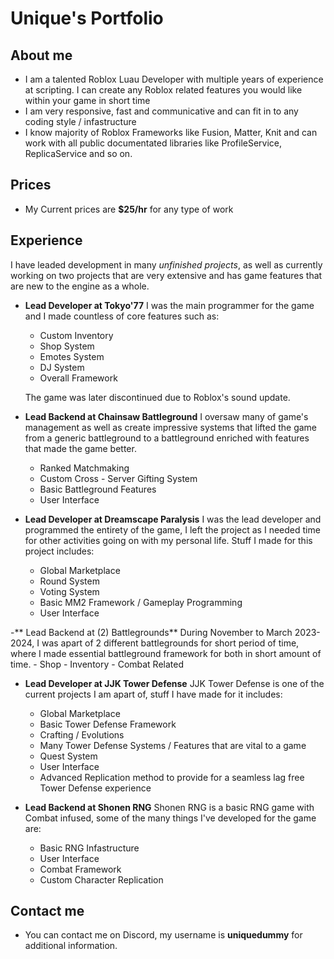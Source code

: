 # Unique's Portfolio

## About me
- I am a talented Roblox Luau Developer with multiple years of experience at scripting. I can create any Roblox related features you would like within your game in short time
- I am very responsive, fast and communicative and can fit in to any coding style / infastructure
- I know majority of Roblox Frameworks like Fusion, Matter, Knit and can work with all public documentated libraries like ProfileService, ReplicaService and so on.

## Prices
- My Current prices are **$25/hr** for any type of work

## Experience
I have leaded development in many *unfinished projects*, as well as currently working on two projects that are very extensive and has game features that are new to the engine as a whole.

- **Lead Developer at Tokyo'77**
  I was the main programmer for the game and I made countless of core features such as:
   - Custom Inventory
   - Shop System
   - Emotes System
   - DJ System
   - Overall Framework

  The game was later discontinued due to Roblox's sound update.

- **Lead Backend at Chainsaw Battleground**
  I oversaw many of game's management as well as create impressive systems that lifted the game from a generic battleground to a battleground enriched with features that made the game better.
    - Ranked Matchmaking
    - Custom Cross - Server Gifting System
    - Basic Battleground Features
    - User Interface

- **Lead Developer at Dreamscape Paralysis**
  I was the lead developer and programmed the entirety of the game, I left the project as I needed time for other activities going on with my personal life. Stuff I made for this project includes:
    - Global Marketplace
    - Round System
    - Voting System
    - Basic MM2 Framework / Gameplay Programming
    - User Interface

-** Lead Backend at (2) Battlegrounds**
  During November to March 2023-2024, I was apart of 2 different battlegrounds for short period of time, where I made essential battleground framework for both in short amount of time.
    - Shop
    - Inventory
    - Combat Related

- **Lead Developer at JJK Tower Defense**
  JJK Tower Defense is one of the current projects I am apart of, stuff I have made for it includes:
    - Global Marketplace
    - Basic Tower Defense Framework
    - Crafting / Evolutions
    - Many Tower Defense Systems / Features that are vital to a game
    - Quest System
    - User Interface
    - Advanced Replication method to provide for a seamless lag free Tower Defense experience

- **Lead Backend at Shonen RNG**
  Shonen RNG is a basic RNG game with Combat infused, some of the many things I've developed for the game are:
    - Basic RNG Infastructure
    - User Interface
    - Combat Framework
    - Custom Character Replication

## Contact me
- You can contact me on Discord, my username is **uniquedummy** for additional information.
